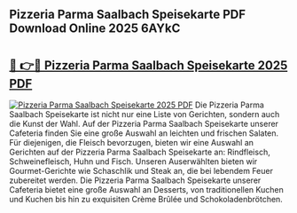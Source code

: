 ## Pizzeria Parma Saalbach Speisekarte PDF Download Online 2025 6AYkC

# <h2><a href="http://gcagkg7.nevu.top/?p=Pizzeria+Parma+Saalbach+Speisekarte">🔗 👉🔴 Pizzeria Parma Saalbach Speisekarte 2025 PDF</a></h2>

[![Pizzeria Parma Saalbach Speisekarte 2025 PDF](https://i.imgur.com/dBaPXMq.png)](http://gcagkg7.nevu.top/?p=Pizzeria+Parma+Saalbach+Speisekarte)
Die Pizzeria Parma Saalbach Speisekarte ist nicht nur eine Liste von Gerichten, sondern auch die Kunst der Wahl. Auf der Pizzeria Parma Saalbach Speisekarte unserer Cafeteria finden Sie eine große Auswahl an leichten und frischen Salaten. Für diejenigen, die Fleisch bevorzugen, bieten wir eine Auswahl an Gerichten auf der Pizzeria Parma Saalbach Speisekarte an: Rindfleisch, Schweinefleisch, Huhn und Fisch. Unseren Auserwählten bieten wir Gourmet-Gerichte wie Schaschlik und Steak an, die bei lebendem Feuer zubereitet werden. Die Pizzeria Parma Saalbach Speisekarte unserer Cafeteria bietet eine große Auswahl an Desserts, von traditionellen Kuchen und Kuchen bis hin zu exquisiten Crème Brûlée und Schokoladenbrötchen.

